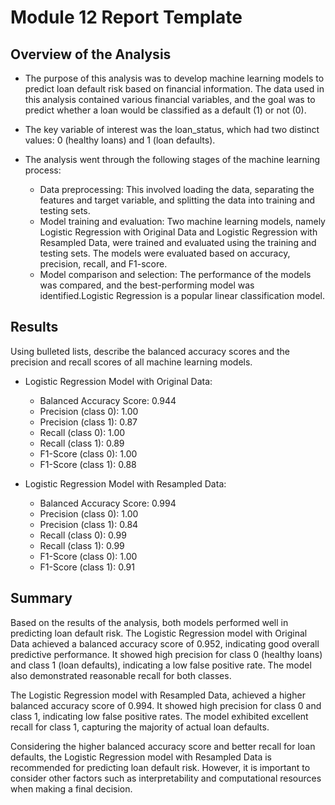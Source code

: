 # Module 12 Report Template

## Overview of the Analysis

* The purpose of this analysis was to develop machine learning models to predict loan default risk based on financial information. The data used in this analysis contained various financial variables, and the goal was to predict whether a loan would be classified as a default (1) or not (0).

* The key variable of interest was the loan_status, which had two distinct values: 0 (healthy loans) and 1 (loan defaults).

* The analysis went through the following stages of the machine learning process:

  * Data preprocessing: This involved loading the data, separating the features and target variable, and splitting the data into training and testing sets.
  * Model training and evaluation: Two machine learning models, namely Logistic Regression with Original Data and Logistic Regression with Resampled Data, were trained and evaluated using the training and testing sets. The models were evaluated based on accuracy, precision, recall, and F1-score.
  * Model comparison and selection: The performance of the models was compared, and the best-performing model was identified.Logistic Regression is a popular linear classification model.

## Results

Using bulleted lists, describe the balanced accuracy scores and the precision and recall scores of all machine learning models.

* Logistic Regression Model with Original Data:
  * Balanced Accuracy Score: 0.944
  * Precision (class 0): 1.00
  * Precision (class 1): 0.87
  * Recall (class 0): 1.00
  * Recall (class 1): 0.89
  * F1-Score (class 0): 1.00
  * F1-Score (class 1): 0.88



* Logistic Regression Model with Resampled Data:
  * Balanced Accuracy Score: 0.994
  * Precision (class 0): 1.00
  * Precision (class 1): 0.84
  * Recall (class 0): 0.99
  * Recall (class 1): 0.99
  * F1-Score (class 0): 1.00
  * F1-Score (class 1): 0.91

## Summary

Based on the results of the analysis, both models performed well in predicting loan default risk. The Logistic Regression model with Original Data achieved a balanced accuracy score of 0.952, indicating good overall predictive performance. It showed high precision for class 0 (healthy loans) and class 1 (loan defaults), indicating a low false positive rate. The model also demonstrated reasonable recall for both classes.

The Logistic Regression model with Resampled Data, achieved a higher balanced accuracy score of 0.994. It showed high precision for class 0 and class 1, indicating low false positive rates. The model exhibited excellent recall for class 1, capturing the majority of actual loan defaults.

Considering the higher balanced accuracy score and better recall for loan defaults, the Logistic Regression model with Resampled Data is recommended for predicting loan default risk. However, it is important to consider other factors such as interpretability and computational resources when making a final decision.
